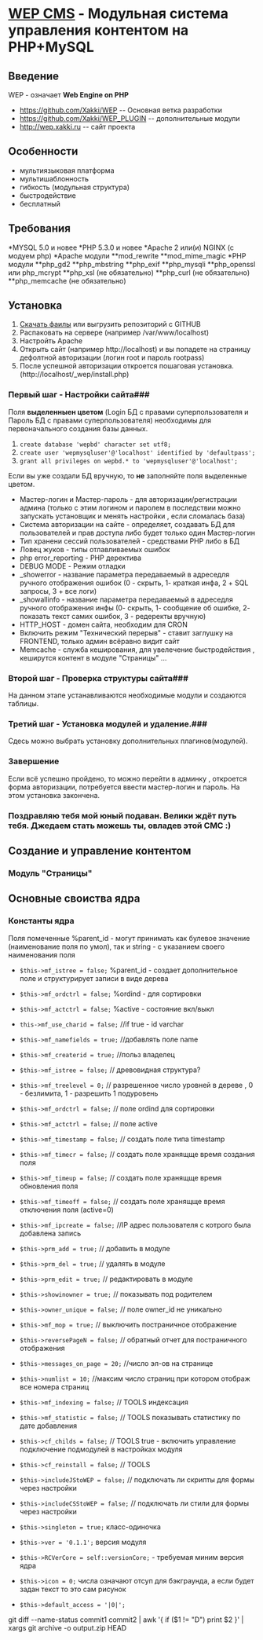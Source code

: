 [WEP CMS](http://wep.xakki.com/) - Модульная система управления контентом на PHP+MySQL
==================================================
Введение
----------
WEP - означает <b>Web Engine on PHP</b>
* https://github.com/Xakki/WEP -- Основная ветка разработки
* https://github.com/Xakki/WEP_PLUGIN -- дополнительные модули
* http://wep.xakki.ru -- сайт проекта

Особенности
-----------
* мультиязыковая платформа
* мультишаблонность
* гибкость (модульная структура)
* быстродействие
* бесплатный

Требования
----------
*MYSQL 5.0 и новее
*PHP 5.3.0 и новее
*Apache 2 или(и) NGINX (с модуем php)
*Apache модули
	**mod_rewrite
	**mod_mime_magic
*PHP модули
	**php_gd2
	**php_mbstring
	**php_exif
	**php_mysqli
	**php_openssl или php_mcrypt
	**php_xsl (не обязательно)
	**php_curl (не обязательно)
	**php_memcache (не обязательно)

Установка
---------
1. [Скачать фаилы](https://github.com/Xakki/WEP/zipball/master) или выгрузить репозиторий c GITHUB  <br/>
2. Распаковать на сервере (например /var/www/localhost) <br/>
3. Настройть Apache <br/>
4. Открыть сайт (например http://localhost) и вы попадете на страницу дефолтной авторизации (логин root и пароль rootpass) <br/>
5. После успешной авторизации откроется пошаговая установка.(http://localhost/_wep/install.php)<br/>

### Первый шаг - Настройки сайта###
Поля <b>выделенныен цветом</b> (Login БД с правами суперпользователя и Пароль БД с правами суперпользователя) необходимы для первоначального создания базы данных.

1. `create database 'wepbd' character set utf8;`
2. `create user 'wepmysqluser'@'localhost' identified by 'defaultpass';`
3. `grant all privileges on wepbd.* to 'wepmysqluser'@'localhost';`


Если вы уже создали БД вручную, то <b>не</b> заполняйте поля выделенные цветом.

* Мастер-логин и Мастер-пароль - для авторизации/регистрации админа (только с этим логином и паролем в последствии можно запускать установщик и менять настройки , если сломалась база)
* Система авторизации на сайте - определяет, создавать БД для пользователей и прав доступа либо будет только один Мастер-логин
* Тип хранени сессий пользователей - средствами PHP либо в БД
* Ловец жуков - типы отлавливаемых ошибок
* php error_reporting - PHP деректива
* DEBUG MODE - Режим отладки
* _showerror - название параметра передаваемый в адреседля ручного отображения ошибок (0 - скрыть, 1- краткая инфа, 2 + SQL запросы, 3 + все логи)
* _showallinfo - название параметра передаваемый в адреседля ручного отображения инфы (0- скрыть, 1- сообщение об ошибке, 2- показать текст самих ошибок, 3 - редеректы вручную)
* HTTP_HOST - домен сайта, необходим для CRON
* Включить режим "Технический перерыв" - ставит заглушку на FRONTEND, только админ всёравно видит сайт
* Memcache - служба кеширования, для увелечение быстродействия , кеширутся контент в модуле "Страницы"
...

### Второй шаг  - Проверка структуры сайта###
На данном этапе устанавливаются необходимые модули и создаются таблицы.

### Третий шаг - Установка модулей и удаление.###
Сдесь можно выбрать установку дополнительных плагинов(модулей).

### Завершение ###
Если всё успешно пройдено, то можно перейти в админку , откроется форма авторизации, потребуется ввести мастер-логин и пароль. На этом установка закончена.

### Поздравляю тебя мой юный подаван. Велики ждёт путь тебя. Джедаем стать можешь ты, овладев этой СМС :) ###

Создание и управление контентом
-------------------------------

### Модуль "Страницы"


Основные своиства ядра
----------------------

### Константы ядра ###
Поля помеченные %parent_id - могут принимать как булевое значение (наименование поля по умол), так и string - с указанием своего наименования поля
* `$this->mf_istree = false;` %parent_id - создает дополнительное поле и структурирует записи в виде дерева
* `$this->mf_ordctrl = false;` %ordind - для сортировки
* `$this->mf_actctrl = false;` %active - состояние вкл/выкл

* `this->mf_use_charid = false;` //if true - id varchar
* `$this->mf_namefields = true;` //добавлять поле name
* `$this->mf_createrid = true;` //польз владелец
* `$this->mf_istree = false;` // древовидная структура?
* `$this->mf_treelevel = 0;` // разрешенное число уровней в дереве , 0 - безлимита, 1 - разрешить 1 подуровень
* `$this->mf_ordctrl = false;` // поле ordind для сортировки
* `$this->mf_actctrl = false;` // поле active
* `$this->mf_timestamp = false;` // создать поле  типа timestamp
* `$this->mf_timecr = false;` // создать поле хранящще время создания поля
* `$this->mf_timeup = false;` // создать поле хранящще время обновления поля
* `$this->mf_timeoff = false;` // создать поле хранящще время отключения поля (active=0)
* `$this->mf_ipcreate = false;` //IP адрес пользователя с котрого была добавлена запись
* `$this->prm_add = true;` // добавить в модуле
* `$this->prm_del = true;` // удалять в модуле
* `$this->prm_edit = true;` // редактировать в модуле
* `$this->showinowner = true;` // показывать под родителем
* `$this->owner_unique = false;` // поле owner_id не уникально
* `$this->mf_mop = true;` // выключить постраничное отображение
* `$this->reversePageN = false;` // обратный отчет для постраничного отображения
* `$this->messages_on_page = 20;` //число эл-ов на странице
* `$this->numlist = 10;` //максим число страниц при котором отображ все номера страниц
* `$this->mf_indexing = false;` // TOOLS индексация
* `$this->mf_statistic = false;` // TOOLS показывать  статистику по дате добавления
* `$this->cf_childs = false;` // TOOLS true - включить управление подключение подмодулей в настройках модуля
* `$this->cf_reinstall = false;` // TOOLS
* `$this->includeJStoWEP = false;` // подключать ли скрипты для формы через настройки
* `$this->includeCSStoWEP = false;` // подключать ли стили для формы через настройки
* `$this->singleton = true;`  класс-одиночка
* `$this->ver = '0.1.1';`  версия модуля
* `$this->RCVerCore = self::versionCore;` - требуемая миним версия ядра
* `$this->icon = 0;`  числа  означают отсуп для бэкграунда, а если будет задан текст то это сам рисунок
* `$this->default_access = '|0|';`


git diff --name-status commit1 commit2 | awk '{ if ($1 != "D") print $2 }' | xargs git archive -o output.zip HEAD